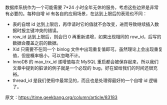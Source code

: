 

数据库系统作为一个可能需要 7*24 小时全年无休的服务，考虑这些边界是非常有必要的。每种自增 id 有各自的应用场景，在达到上限后的表现也不同：

- 表的自增 id 达到上限后，再申请时它的值就不会改变，进而导致继续插入数据时报主键冲突的错误。
- row_id 达到上限后，则会归 0 再重新递增，如果出现相同的 row_id，后写的数据会覆盖之前的数据。
- Xid 只需要不在同一个 binlog 文件中出现重复值即可。虽然理论上会出现重复值，但是概率极小，可以忽略不计。
- InnoDB 的 max_trx_id 递增值每次 MySQL 重启都会被保存起来，所以我们文章中提到的脏读的例子就是一个必现的 bug，好在留给我们的时间还很充裕。
- thread_id 是我们使用中最常见的，而且也是处理得最好的一个自增 id 逻辑了。

原文：https://time.geekbang.org/column/article/83183